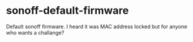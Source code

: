 # sonoff-default-firmware

Default sonoff firmware. I heard it was MAC address locked but for anyone who wants a challange?
